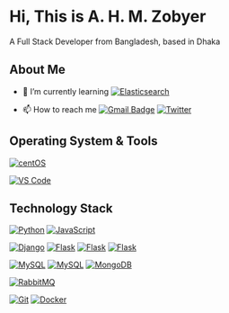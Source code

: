 # Hi, This is A. H. M. Zobyer
A Full Stack Developer from Bangladesh, based in Dhaka

## About Me

- 🌱 I’m currently learning [![Elasticsearch](https://img.shields.io/badge/-React.js-0000FF?style=for-the-badge&logo=react&logoColor=ffffff)](https://www.elastic.co/)

- 📫 How to reach me [![Gmail Badge](https://img.shields.io/badge/-gmail-c14438?style=for-the-badge&logo=Gmail&logoColor=ffffff)](mailto:ahmzobyer@gmail.com) [![Twitter](https://img.shields.io/badge/-Linked%20In-0072b1?style=for-the-badge&logo=linkedin&logoColor=ffffff)](https://www.linkedin.com/in/a-h-m-zobyer-192ab2204)


## Operating System & Tools

[![centOS](https://img.shields.io/badge/Ubuntu-22.04-blue?style=flat-square&logo=ubuntu&logoColor=ffffff)](https://ubuntu.com/)

[![VS Code](https://img.shields.io/badge/IDE-VSCode-%23007ACC?style=flat-square&logo=Visual-studio-code)](https://code.visualstudio.com/)

## Technology Stack

[![Python](https://img.shields.io/badge/-Python-3776AB?style=flat-square&logo=python&logoColor=ffffff)](https://www.python.org/)
[![JavaScript](https://img.shields.io/badge/-JavaScript-%23F7DF1C?style=flat-square&logo=javascript&logoColor=000000&labelColor=%23F7DF1C&color=%23FFCE5A)](https://www.javascript.com/)


[![Django](https://img.shields.io/badge/-Django-092E20?style=flat-square&logo=Django&logoColor=ffffff)](https://www.djangoproject.com/)
[![Flask](https://img.shields.io/badge/-Express.js-000000?style=flat-square&logo=express&logoColor=ffffff)](https://expressjs.com/)
[![Flask](https://img.shields.io/badge/-Vue.js-41B883?style=flat-square&logo=vuedotjs&logoColor=ffffff)](https://vuejs.org/)
[![Flask](https://img.shields.io/badge/-Nuxt.js-41B883?style=flat-square&logo=nuxtdotjs&logoColor=ffffff)](https://nuxtjs.org/)


[![MySQL](https://img.shields.io/badge/-MySQL-4479A1?style=flat-square&logo=MySQL&logoColor=ffffff)](https://www.mysql.com/)
[![MySQL](https://img.shields.io/badge/-PostgreSQL-00758F?style=flat-square&logo=postgresql&logoColor=ffffff)](https://www.postgresql.org/)
[![MongoDB](https://img.shields.io/badge/-MongoDB-47A248?style=flat-square&logo=MongoDB&logoColor=ffffff)](https://www.mongodb.com/)


[![RabbitMQ](https://img.shields.io/badge/-RabbitMQ-FF6600?style=flat-square&logo=RabbitMQ&logoColor=ffffff)](https://www.rabbitmq.com/)


[![Git](https://img.shields.io/badge/-Git-%23F05032?style=flat-square&logo=git&logoColor=%23ffffff)](https://git-scm.com/)
[![Docker](https://img.shields.io/badge/-Docker-2496ED?style=flat-square&logo=docker&logoColor=ffffff)](https://www.docker.com/)
